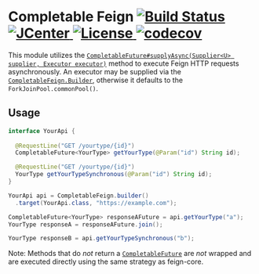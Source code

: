 # Completable Feign [![Build Status](https://travis-ci.org/client-side/completable-feign.svg)](https://travis-ci.org/client-side/completable-feign) [![JCenter](https://api.bintray.com/packages/client-side/clients/completable-feign/images/download.svg) ](https://bintray.com/client-side/clients/completable-feign/_latestVersion) [![License](http://img.shields.io/badge/license-Apache--2-blue.svg?style=flat) ](http://www.apache.org/licenses/LICENSE-2.0) [![codecov](https://codecov.io/gh/client-side/completable-feign/branch/master/graph/badge.svg)](https://codecov.io/gh/client-side/completable-feign)

This module utilizes the [`CompletableFuture#supplyAsync(Supplier<U> supplier, Executor executor)`](https://docs.oracle.com/javase/8/docs/api/java/util/concurrent/CompletableFuture.html) method to execute Feign HTTP requests asynchronously.  An executor may be supplied via the [`CompletableFeign.Builder`](src/engineering.clientside.completable_feign/java/engineering/clientside/feign/completable/CompletableFeign.java#L18), otherwise it defaults to the `ForkJoinPool.commonPool()`.

## Usage 

```java
interface YourApi {
  
  @RequestLine("GET /yourtype/{id}")
  CompletableFuture<YourType> getYourType(@Param("id") String id);

  @RequestLine("GET /yourtype/{id}")
  YourType getYourTypeSynchronous(@Param("id") String id);
}

YourApi api = CompletableFeign.builder()
  .target(YourApi.class, "https://example.com");

CompletableFuture<YourType> responseAFuture = api.getYourType("a");
YourType responseA = responseAFuture.join();

YourType responseB = api.getYourTypeSynchronous("b");
```

Note: Methods that do *not* return a [`CompletableFuture`]() are *not* wrapped and are executed directly using the same strategy as feign-core.
